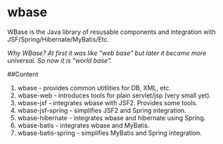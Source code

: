 wbase
=====

WBase is the Java library of resusable components and integration with JSF/Spring/Hibernate/MyBatis/Etc.

*Why WBase? At first it was like "web base" but later it became more universal. So now it is "world base".*

##Content

1. wbase - provides common utitlities for DB, XML, etc.
2. wbase-web - introduces tools for plain servlet/jsp (very small yet).
3. wbase-jsf - integrates wbase with JSF2. Provides some tools.
4. wbase-jsf-spring - simplifies JSF2 and Spring integration.
5. wbase-hibernate - integrates wbase and hibernate using Spring.
6. wbase-batis - integrates wbase and MyBatis.
7. wbase-batis-spring - simplifies MyBatis and Spring integration.
